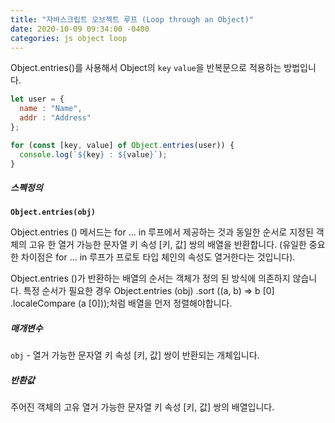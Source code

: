 ```yaml
---
title: "자바스크립트 오브젝트 루프 (Loop through an Object)"
date: 2020-10-09 09:34:00 -0400
categories: js object loop
---
```


Object.entries()를 사용해서 Object의 `key` `value`을 반복문으로 적용하는 방법입니다.

```js
let user = {
  name : "Name",
  addr : "Address"
};

for (const [key, value] of Object.entries(user)) {
  console.log(`${key} : ${value}`);
}
```

##### 스펙정의

**`Object.entries(obj)`**

Object.entries () 메서드는 for ... in 루프에서 제공하는 것과 동일한 순서로 지정된 객체의 고유 한 열거 가능한 문자열 키 속성 [키, 값] 쌍의 배열을 반환합니다. (유일한 중요한 차이점은 for ... in 루프가 프로토 타입 체인의 속성도 열거한다는 것입니다).

Object.entries ()가 반환하는 배열의 순서는 객체가 정의 된 방식에 의존하지 않습니다. 특정 순서가 필요한 경우 Object.entries (obj) .sort ((a, b) => b [0] .localeCompare (a [0]));처럼 배열을 먼저 정렬해야합니다.

##### 매개변수

`obj` - 열거 가능한 문자열 키 속성 [키, 값] 쌍이 반환되는 개체입니다.

##### 반환값

주어진 객체의 고유 열거 가능한 문자열 키 속성 [키, 값] 쌍의 배열입니다.
